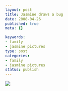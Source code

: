 ```yaml
--- 
layout: post
title: Jasmine draws a bug
date: 2008-04-26
published: true
meta: {}

keywords: 
- family
- jasmine pictures
type: post
categories: 
- family
- jasmine pictures
status: publish
---
```



![](http://media.eick.us/2011/05/2443665951_84090cc5a7.jpg)


